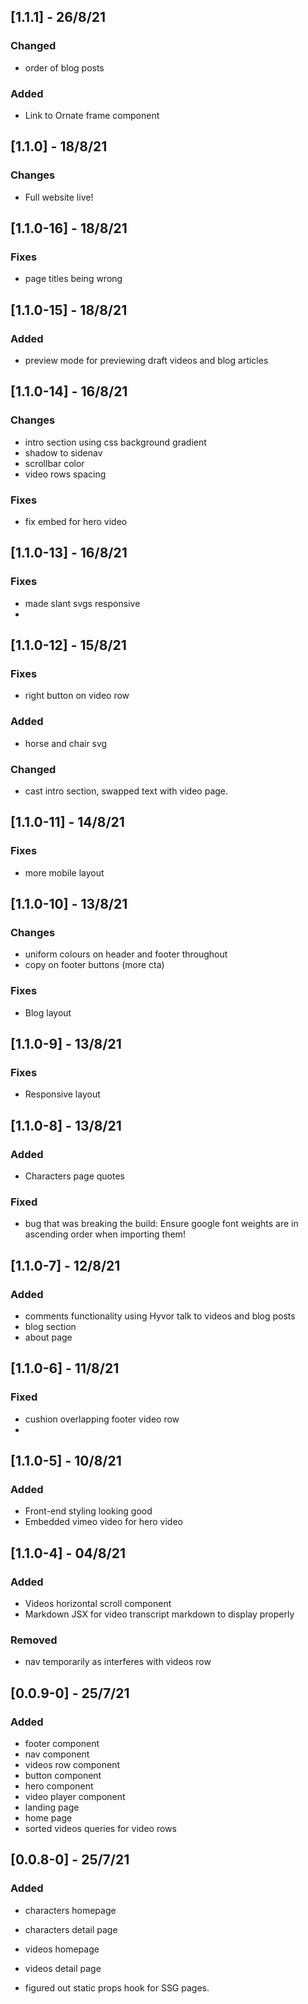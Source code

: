 ## [1.1.1] - 26/8/21
### Changed
- order of blog posts

### Added
- Link to Ornate frame component
## [1.1.0] - 18/8/21
### Changes
- Full website live!


## [1.1.0-16] - 18/8/21
### Fixes
- page titles being wrong
  
## [1.1.0-15] - 18/8/21
### Added
- preview mode for previewing draft videos and blog articles


## [1.1.0-14] - 16/8/21
### Changes
- intro section using css background gradient
- shadow to sidenav
- scrollbar color
- video rows spacing
  
### Fixes
- fix embed for hero video


## [1.1.0-13] - 16/8/21
### Fixes
- made slant svgs responsive
- 

## [1.1.0-12] - 15/8/21
### Fixes
- right button on video row

### Added
- horse and chair svg

### Changed
- cast intro section, swapped text with video page.

## [1.1.0-11] - 14/8/21
### Fixes
- more mobile layout

## [1.1.0-10] - 13/8/21
### Changes
- uniform colours on header and footer throughout
- copy on footer buttons (more cta)

### Fixes
- Blog layout

## [1.1.0-9] - 13/8/21
### Fixes
- Responsive layout

## [1.1.0-8] - 13/8/21
### Added
- Characters page quotes

### Fixed
- bug that was breaking the build: Ensure google font weights are in ascending order when importing them!

## [1.1.0-7] - 12/8/21
### Added
- comments functionality using Hyvor talk to videos and blog posts
- blog section
- about page
  
## [1.1.0-6] - 11/8/21
### Fixed
- cushion overlapping footer video row
- 

## [1.1.0-5] - 10/8/21
### Added
- Front-end styling looking good
- Embedded vimeo video for hero video

## [1.1.0-4] - 04/8/21
### Added
- Videos horizontal scroll component
- Markdown JSX for video transcript markdown to display properly

### Removed
- nav temporarily as interferes with videos row

## [0.0.9-0] - 25/7/21
### Added
- footer component
- nav component
- videos row component
- button component
- hero component
- video player component
- landing page
- home page
- sorted videos queries for video rows

## [0.0.8-0] - 25/7/21
### Added
- characters homepage
- characters detail page
- videos homepage
- videos detail page

- figured out static props hook for SSG pages.

